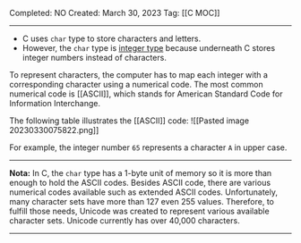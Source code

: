 Completed: NO
Created: March 30, 2023
Tag: [[C MOC]]

---
- C uses `char` type to store characters and letters. 
- However, the `char` type is [integer type](C%20Numbers.md) because underneath C stores integer numbers instead of characters.

To represent characters, the computer has to map each integer with a corresponding character using a numerical code. The most common numerical code is [[ASCII]], which stands for American Standard Code for Information Interchange.

The following table illustrates the [[ASCII]] code:
![[Pasted image 20230330075822.png]]

For example, the integer number `65` represents a character `A` in upper case.

---
**Nota:**
In C, the `char` type has a 1-byte unit of memory so it is more than enough to hold the ASCII codes. Besides ASCII code, there are various numerical codes available such as extended ASCII codes. Unfortunately, many character sets have more than 127 even 255 values. Therefore, to fulfill those needs, Unicode was created to represent various available character sets. Unicode currently has over 40,000 characters.

---
